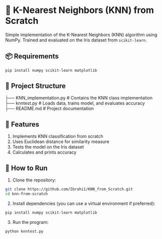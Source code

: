 # 🧠 K-Nearest Neighbors (KNN) from Scratch

Simple implementation of the K-Nearest Neighbors (KNN) algorithm using NumPy. Trained and evaluated on the Iris dataset from `scikit-learn`.

## 📦 Requirements

```bash
pip install numpy scikit-learn matplotlib
```
## 📁 Project Structure

├── KNN_implementation.py   # Contains the KNN class implementation  
├── knntest.py             # Loads data, trains model, and evaluates accuracy  
├── README.md              # Project documentation

## 🧪 Features

1. Implements KNN classification from scratch
2. Uses Euclidean distance for similarity measure
3. Tests the model on the Iris dataset
4. Calculates and prints accuracy

## 🚀 How to Run

1. Clone the repository:
```bash
git clone https://github.com/Ibrahi1/KNN_from_Scratch.git
cd knn-from-scratch
```

2. Install dependencies (you can use a virtual environment if preferred):
```bash
pip install numpy scikit-learn matplotlib
```

3. Run the program:
```bash
python knntest.py
```
